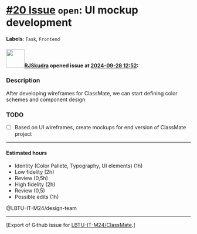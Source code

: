 # [\#20 Issue](https://github.com/LBTU-IT-M24/ClassMate/issues/20) `open`: UI mockup development

**Labels**: `Task`, `Frontend`

#### <img src="https://avatars.githubusercontent.com/u/47944724?v=4" width="50">[RJSkudra](https://github.com/RJSkudra) opened issue at [2024-09-28 12:52](https://github.com/LBTU-IT-M24/ClassMate/issues/20):

### Description

After developing wireframes for ClassMate, we can start defining color
schemes and component design

### TODO

-   ☐ Based on UI wireframes, create mockups for end version of
    ClassMate project

------------------------------------------------------------------------

#### Estimated hours

-   Identity (Color Pallete, Typography, UI elements) (1h)
-   Low fidelity (2h)
-   Review (0,5h)
-   High fidelity (2h)
-   Review (0,5)
-   Possible edits (1h)

@LBTU-IT-M24/design-team

------------------------------------------------------------------------

\[Export of Github issue for
[LBTU-IT-M24/ClassMate](https://github.com/LBTU-IT-M24/ClassMate).\]

